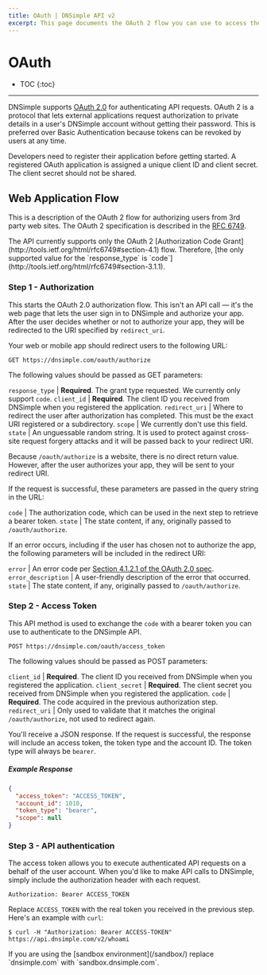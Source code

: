 ```yaml
---
title: OAuth | DNSimple API v2
excerpt: This page documents the OAuth 2 flow you can use to access the DNSimple API.
---
```


# OAuth

* TOC
{:toc}

---

DNSimple supports [OAuth 2.0](http://oauth.net/) for authenticating API requests. OAuth 2 is a protocol that lets external applications request authorization to private details in a user's DNSimple account without getting their password. This is preferred over Basic Authentication because tokens can be revoked by users at any time.

Developers need to register their application before getting started. A registered OAuth application is assigned a unique client ID and client secret. The client secret should not be shared.

## Web Application Flow

This is a description of the OAuth 2 flow for authorizing users from 3rd party web sites. The OAuth 2 specification is described in the [RFC 6749](http://tools.ietf.org/html/rfc6749#section-4).

<info>
The API currently supports only the OAuth 2 [Authorization Code Grant](http://tools.ietf.org/html/rfc6749#section-4.1) flow. Therefore, [the only supported value for the `response_type` is `code`](http://tools.ietf.org/html/rfc6749#section-3.1.1).
</info>

### Step 1 - Authorization

This starts the OAuth 2.0 authorization flow. This isn't an API call — it's the web page that lets the user sign in to DNSimple and authorize your app. After the user decides whether or not to authorize your app, they will be redirected to the URI specified by `redirect_uri`.

Your web or mobile app should redirect users to the following URL:

~~~
GET https://dnsimple.com/oauth/authorize
~~~

The following values should be passed as GET parameters:

`response_type` | **Required**. The grant type requested. We currently only support `code`.
`client_id`     | **Required**. The client ID you received from DNSimple when you registered the application.
`redirect_uri`  | Where to redirect the user after authorization has completed. This must be the exact URI registered or a subdirectory.
`scope`         | We currently don't use this field.
`state`         | An unguessable random string. It is used to protect against cross-site request forgery attacks and it will be passed back to your redirect URI.

Because `/oauth/authorize` is a website, there is no direct return value. However, after the user authorizes your app, they will be sent to your redirect URI.

If the request is successful, these parameters are passed in the query string in the URL:

`code`          | The authorization code, which can be used in the next step to retrieve a bearer token.
`state`         | The state content, if any, originally passed to `/oauth/authorize`.

If an error occurs, including if the user has chosen not to authorize the app, the following parameters will be included in the redirect URI:

`error`             | An error code per [Section 4.1.2.1 of the OAuth 2.0 spec](http://tools.ietf.org/html/rfc6749#section-4.1.2.1).
`error_description` | A user-friendly description of the error that occurred.
`state`             | The state content, if any, originally passed to `/oauth/authorize`.

### Step 2 - Access Token

This API method is used to exchange the `code` with a bearer token you can use to authenticate to the DNSimple API.

~~~
POST https://dnsimple.com/oauth/access_token
~~~

The following values should be passed as POST parameters:

`client_id`     | **Required**. The client ID you received from DNSimple when you registered the application.
`client_secret` | **Required**. The client secret you received from DNSimple when you registered the application.
`code`          | **Required**. The code acquired in the previous authorization step.
`redirect_uri`  | Only used to validate that it matches the original `/oauth/authorize`, not used to redirect again.

You'll receive a JSON response. If the request is successful, the response will include an access token, the token type and the account ID. The token type will always be `bearer`.

##### Example Response

~~~json
{
  "access_token": "ACCESS_TOKEN",
  "account_id": 1010,
  "token_type": "bearer",
  "scope": null
}
~~~

### Step 3 - API authentication

The access token allows you to execute authenticated API requests on a behalf of the user account. When you'd like to make API calls to DNSimple, simply include the authorization header with each request.

~~~
Authorization: Bearer ACCESS_TOKEN
~~~

Replace `ACCESS_TOKEN` with the real token you received in the previous step. Here's an example with `curl`:

~~~
$ curl -H "Authorization: Bearer ACCESS-TOKEN" https://api.dnsimple.com/v2/whoami
~~~

<info>
If you are using the [sandbox environment](/sandbox/) replace `dnsimple.com` with `sandbox.dnsimple.com`.
</info>

